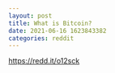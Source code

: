 ```yaml
--- 
layout: post 
title: What is Bitcoin? 
date: 2021-06-16 1623843382 
categories: reddit 
--- 
```

https://redd.it/o12sck